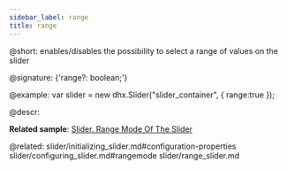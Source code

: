 ```yaml
---
sidebar_label: range
title: range
---          
```


@short: enables/disables the possibility to select a range of values on the slider

@signature: {'range?: boolean;'}

@example: 
var slider = new dhx.Slider("slider_container", { 
    range:true
});


@descr: 

**Related sample**: [Slider. Range Mode Of The Slider](https://snippet.dhtmlx.com/nfdr84oy)

@related:
slider/initializing_slider.md#configuration-properties
slider/configuring_slider.md#rangemode
slider/range_slider.md
